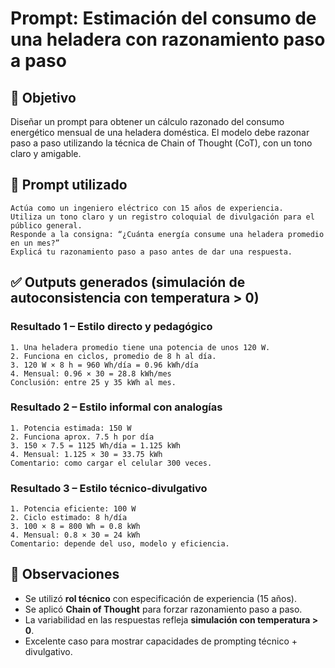 # Prompt: Estimación del consumo de una heladera con razonamiento paso a paso

## 🎯 Objetivo
Diseñar un prompt para obtener un cálculo razonado del consumo energético mensual de una heladera doméstica. El modelo debe razonar paso a paso utilizando la técnica de Chain of Thought (CoT), con un tono claro y amigable.

## 🧠 Prompt utilizado
```
Actúa como un ingeniero eléctrico con 15 años de experiencia.
Utiliza un tono claro y un registro coloquial de divulgación para el público general.
Responde a la consigna: “¿Cuánta energía consume una heladera promedio en un mes?”
Explicá tu razonamiento paso a paso antes de dar una respuesta.
```

## ✅ Outputs generados (simulación de autoconsistencia con temperatura > 0)

### Resultado 1 – Estilo directo y pedagógico
```
1. Una heladera promedio tiene una potencia de unos 120 W.
2. Funciona en ciclos, promedio de 8 h al día.
3. 120 W × 8 h = 960 Wh/día = 0.96 kWh/día
4. Mensual: 0.96 × 30 = 28.8 kWh/mes
Conclusión: entre 25 y 35 kWh al mes.
```

### Resultado 2 – Estilo informal con analogías
```
1. Potencia estimada: 150 W
2. Funciona aprox. 7.5 h por día
3. 150 × 7.5 = 1125 Wh/día = 1.125 kWh
4. Mensual: 1.125 × 30 = 33.75 kWh
Comentario: como cargar el celular 300 veces.
```

### Resultado 3 – Estilo técnico-divulgativo
```
1. Potencia eficiente: 100 W
2. Ciclo estimado: 8 h/día
3. 100 × 8 = 800 Wh = 0.8 kWh
4. Mensual: 0.8 × 30 = 24 kWh
Comentario: depende del uso, modelo y eficiencia.
```

## 📌 Observaciones
- Se utilizó **rol técnico** con especificación de experiencia (15 años).
- Se aplicó **Chain of Thought** para forzar razonamiento paso a paso.
- La variabilidad en las respuestas refleja **simulación con temperatura > 0**.
- Excelente caso para mostrar capacidades de prompting técnico + divulgativo.

